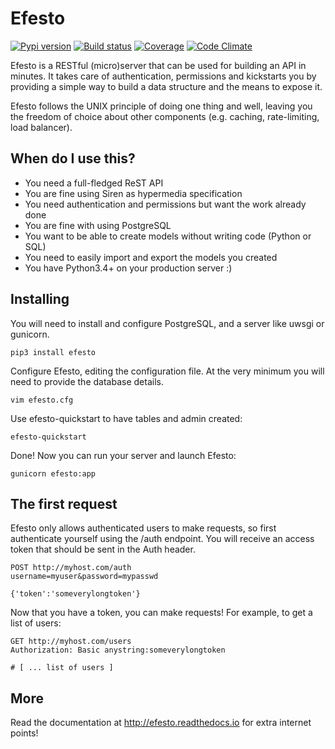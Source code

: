 # Efesto
[![Pypi version](https://img.shields.io/pypi/v/efesto.svg?maxAge=3600&style=flat-square)](https://pypi.python.org/pypi/efesto)
[![Build status](https://img.shields.io/travis/Vesuvium/efesto.svg?maxAge=3600&style=flat-square)](https://travis-ci.org/Vesuvium/efesto)
[![Coverage](https://img.shields.io/codeclimate/coverage/github/Vesuvium/efesto.svg?maxAge=3600&style=flat-square)](https://codeclimate.com/github/Vesuvium/efesto)
[![Code Climate](https://img.shields.io/codeclimate/github/Vesuvium/efesto.svg?maxAge=3600&style=flat-square)](https://codeclimate.com/github/Vesuvium/efesto)

Efesto is a RESTful (micro)server that can be used for building an API in
minutes. It takes care of authentication, permissions and kickstarts you by
providing a simple way to build a data structure and the means to expose it.

Efesto follows the UNIX principle of doing one thing and well, leaving you the
freedom of choice about other components (e.g. caching, rate-limiting,
load balancer).

## When do I use this?

* You need a full-fledged ReST API
* You are fine using Siren as hypermedia specification
* You need authentication and permissions but want the work already done
* You are fine with using PostgreSQL
* You want to be able to create models without writing code (Python or SQL)
* You need to easily import and export the models you created
* You have Python3.4+ on your production server :)


## Installing

You will need to install and configure PostgreSQL, and a server like uwsgi or
gunicorn.

```
pip3 install efesto
```

Configure Efesto, editing the configuration file. At the very minimum you
will need to provide the database details.

```
vim efesto.cfg
```

Use efesto-quickstart to have tables and admin created:

```
efesto-quickstart
```

Done! Now you can run your server and launch Efesto:

```
gunicorn efesto:app
```

## The first request

Efesto only allows authenticated users to make requests, so first authenticate
yourself using the /auth endpoint. You will receive an access token that 
should be sent in the Auth header.


```
POST http://myhost.com/auth
username=myuser&password=mypasswd

{'token':'someverylongtoken'}
```

Now that you have a token, you can make requests! For example, to get a list
of users:

```
GET http://myhost.com/users
Authorization: Basic anystring:someverylongtoken

# [ ... list of users ]
```

## More

Read the documentation at http://efesto.readthedocs.io for extra internet points!
